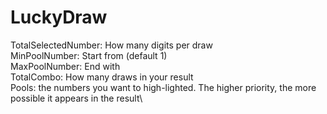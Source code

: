 # LuckyDraw

TotalSelectedNumber: How many digits per draw\
MinPoolNumber: Start from (default 1)\
MaxPoolNumber: End with\
TotalCombo: How many draws in your result\
Pools: the numbers you want to high-lighted. The higher priority, the more possible it appears in the result\
